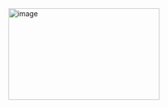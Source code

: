 <img width="299" height="182" alt="image" src="https://github.com/user-attachments/assets/e72cba5c-3ede-481d-8d24-b6f528618d4c" />
